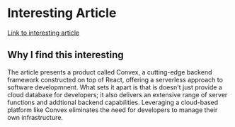 # Interesting Article
[Link to interesting article](https://softwareengineeringdaily.com/2023/09/13/time-for-backend-architectures-to-react/)

## Why I find this interesting
The article presents a product called Convex, a cutting-edge backend framework constructed on top of React, offering a serverless approach to software developmnent. What sets it apart is that is doesn't just provide a cloud database for developers; it also delivers an extensive range of server functions and addtional backend capabilities. Leveraging a cloud-based platform like Convex eliminates the need for developers to manage their own infrastructure. 